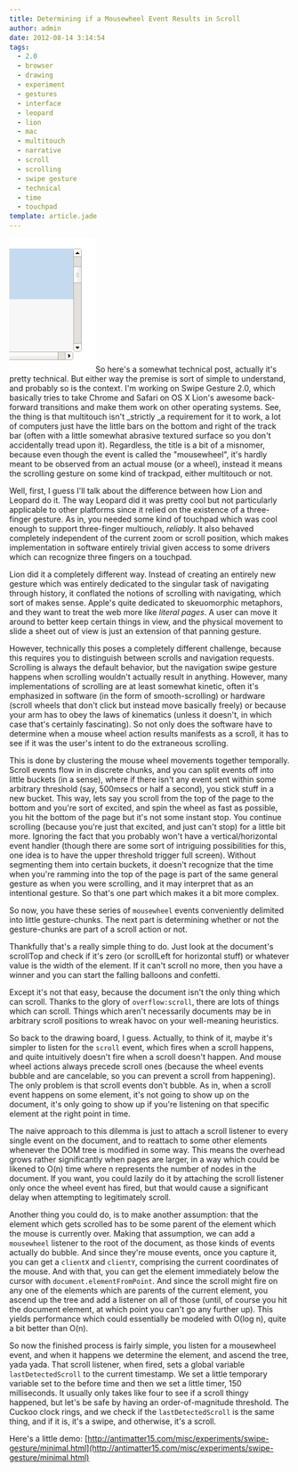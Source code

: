 ```yaml
---
title: Determining if a Mousewheel Event Results in Scroll
author: admin
date: 2012-08-14 3:14:54
tags: 
  - 2.0
  - browser
  - drawing
  - experiment
  - gestures
  - interface
  - leopard
  - lion
  - mac
  - multitouch
  - narrative
  - scroll
  - scrolling
  - swipe gesture
  - technical
  - time
  - touchpad
template: article.jade
---
```


[![](nuUgy.png "nuUgy")](nuUgy.png)So here's a somewhat technical post, actually it's pretty technical. But either way the premise is sort of simple to understand, and probably so is the context. I'm working on Swipe Gesture 2.0, which basically tries to take Chrome and Safari on OS X Lion's awesome back-forward transitions and make them work on other operating systems. See, the thing is that multitouch isn't _strictly _a requirement for it to work, a lot of computers just have the little bars on the bottom and right of the track bar (often with a little somewhat abrasive textured surface so you don't accidentally tread upon it). Regardless, the title is a bit of a misnomer, because even though the event is called the "mousewheel", it's hardly meant to be observed from an actual mouse (or a wheel), instead it means the scrolling gesture on some kind of trackpad, either multitouch or not.

Well, first, I guess I'll talk about the difference between how Lion and Leopard do it. The way Leopard did it was pretty cool but not particularly applicable to other platforms since it relied on the existence of a three-finger gesture. As in, you needed some kind of touchpad which was cool enough to support three-finger multiouch, _reliably_. It also behaved completely independent of the current zoom or scroll position, which makes implementation in software entirely trivial given access to some drivers which can recognize three fingers on a touchpad.

Lion did it a completely different way. Instead of creating an entirely new gesture which was entirely dedicated to the singular task of navigating through history, it conflated the notions of scrolling with navigating, which sort of makes sense. Apple's quite dedicated to skeuomorphic metaphors, and they want to treat the web more like _literal pages_. A user can move it around to better keep certain things in view, and the physical movement to slide a sheet out of view is just an extension of that panning gesture.

However, technically this poses a completely different challenge, because this requires you to distinguish between scrolls and navigation requests. Scrolling is always the default behavior, but the navigation swipe gesture happens when scrolling wouldn't actually result in anything. However, many implementations of scrolling are at least somewhat kinetic, often it's emphasized in software (in the form of smooth-scrolling) or hardware (scroll wheels that don't click but instead move basically freely) or because your arm has to obey the laws of kinematics (unless it doesn't, in which case that's certainly fascinating). So not only does the software have to determine when a mouse wheel action results manifests as a scroll, it has to see if it was the user's intent to do the extraneous scrolling.

This is done by clustering the mouse wheel movements together temporally. Scroll events flow in in discrete chunks, and you can split events off into little buckets (in a sense), where if there isn't any event sent within some arbitrary threshold (say, 500msecs or half a second), you stick stuff in a new bucket. This way, lets say you scroll from the top of the page to the bottom and you're sort of excited, and spin the wheel as fast as possible, you hit the bottom of the page but it's not some instant stop. You continue scrolling (because you're just that excited, and just can't stop) for a little bit more. Ignoring the fact that you probably won't have a vertical/horizontal event handler (though there are some sort of intriguing possibilities for this, one idea is to have the upper threshold trigger full screen). Without segmenting them into certain buckets, it doesn't recognize that the time when you're ramming into the top of the page is part of the same general gesture as when you were scrolling, and it may interpret that as an intentional gesture. So that's one part which makes it a bit more complex.

So now, you have these series of `mousewheel` events conveniently delimited into little gesture-chunks. The next part is determining whether or not the gesture-chunks are part of a scroll action or not.

Thankfully that's a really simple thing to do. Just look at the document's scrollTop and check if it's zero (or scrollLeft for horizontal stuff) or whatever value is the width of the element. If it can't scroll no more, then you have a winner and you can start the falling balloons and confetti.

Except it's not that easy, because the document isn't the only thing which can scroll. Thanks to the glory of `overflow:scroll`, there are lots of things which can scroll. Things which aren't necessarily documents may be in arbitrary scroll positions to wreak havoc on your well-meaning heuristics.

So back to the drawing board, I guess. Actually, to think of it, maybe it's simpler to listen for the `scroll` event, which fires when a scroll happens, and quite intuitively doesn't fire when a scroll doesn't happen. And mouse wheel actions always precede scroll ones (because the wheel events bubble and are cancelable, so you can prevent a scroll from happening). The only problem is that scroll events don't bubble. As in, when a scroll event happens on some element, it's not going to show up on the document, it's only going to show up if you're listening on that specific element at the right point in time.

The naive approach to this dilemma is just to attach a scroll listener to every single event on the document, and to reattach to some other elements whenever the DOM tree is modified in some way. This means the overhead grows rather significantly when pages are larger, in a way which could be likened to O(n) time where n represents the number of nodes in the document. If you want, you could lazily do it by attaching the scroll listener only once the wheel event has fired, but that would cause a significant delay when attempting to legitimately scroll.

Another thing you could do, is to make another assumption: that the element which gets scrolled has to be some parent of the element which the mouse is currently over. Making that assumption, we can add a `mousewheel` listener to the root of the document, as those kinds of events actually do bubble. And since they're mouse events, once you capture it, you can get a `clientX` and `clientY`, comprising the current coordinates of the mouse. And with that, you can get the element immediately below the cursor with `document.elementFromPoint`. And since the scroll might fire on any one of the elements which are parents of the current element, you ascend up the tree and add a listener on all of those (until, of course you hit the document element, at which point you can't go any further up). This yields performance which could essentially be modeled with O(log n), quite a bit better than O(n).

So now the finished process is fairly simple, you listen for a mousewheel event, and when it happens we determine the element, and ascend the tree, yada yada. That scroll listener, when fired, sets a global variable `lastDetectedScroll` to the current timestamp. We set a little temporary variable set to the before time and then we set a little timer, 150 milliseconds. It usually only takes like four to see if a scroll thingy happened, but let's be safe by having an order-of-magnitude threshold. The Cuckoo clock rings, and we check if the `lastDetectedScroll` is the same thing, and if it is, it's a swipe, and otherwise, it's a scroll.

Here's a little demo: [http://antimatter15.com/misc/experiments/swipe-gesture/minimal.html](http://antimatter15.com/misc/experiments/swipe-gesture/minimal.html)
